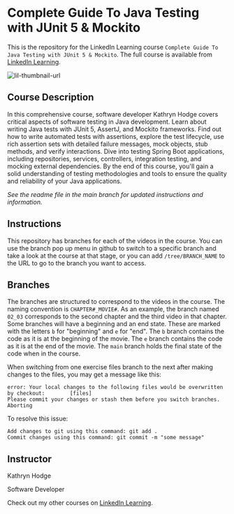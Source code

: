 # Complete Guide To Java Testing with JUnit 5 & Mockito
This is the repository for the LinkedIn Learning course `Complete Guide To Java Testing with JUnit 5 & Mockito`. The full course is available from [LinkedIn Learning][lil-course-url].

![lil-thumbnail-url]

## Course Description

In this comprehensive course, software developer Kathryn Hodge covers critical aspects of software testing in Java development. Learn about writing Java tests with JUnit 5, AssertJ, and Mockito frameworks. Find out how to write automated tests with assertions, explore the test lifecycle, use rich assertion sets with detailed failure messages, mock objects, stub methods, and verify interactions. Dive into testing Spring Boot applications, including repositories, services, controllers, integration testing, and mocking external dependencies. By the end of this course, you'll gain a solid understanding of testing methodologies and tools to ensure the quality and reliability of your Java applications.

_See the readme file in the main branch for updated instructions and information._
## Instructions
This repository has branches for each of the videos in the course. You can use the branch pop up menu in github to switch to a specific branch and take a look at the course at that stage, or you can add `/tree/BRANCH_NAME` to the URL to go to the branch you want to access.

## Branches
The branches are structured to correspond to the videos in the course. The naming convention is `CHAPTER#_MOVIE#`. As an example, the branch named `02_03` corresponds to the second chapter and the third video in that chapter. 
Some branches will have a beginning and an end state. These are marked with the letters `b` for "beginning" and `e` for "end". The `b` branch contains the code as it is at the beginning of the movie. The `e` branch contains the code as it is at the end of the movie. The `main` branch holds the final state of the code when in the course.

When switching from one exercise files branch to the next after making changes to the files, you may get a message like this:

    error: Your local changes to the following files would be overwritten by checkout:        [files]
    Please commit your changes or stash them before you switch branches.
    Aborting

To resolve this issue:
	
    Add changes to git using this command: git add .
	Commit changes using this command: git commit -m "some message"

## Instructor

Kathryn Hodge

Software Developer

Check out my other courses on [LinkedIn Learning](https://www.linkedin.com/learning/instructors/kathryn-hodge?u=104).

[0]: # (Replace these placeholder URLs with actual course URLs)

[lil-course-url]: https://www.linkedin.com/learning/complete-guide-to-java-testing-with-junit-5-mockito
[lil-thumbnail-url]: https://media.licdn.com/dms/image/v2/D4E0DAQFrgjWFq0TQrQ/learning-public-crop_675_1200/learning-public-crop_675_1200/0/1726257633172?e=2147483647&v=beta&t=VRkEsWnOjnpQNQlcMBAzwbjxxl25vuJ_zuoU9nQVLAc

